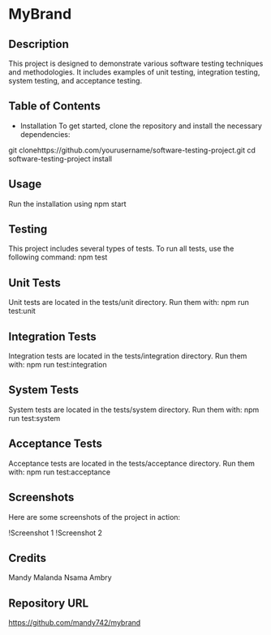 # MyBrand
## Description
This project is designed to demonstrate various software testing techniques and methodologies. It includes examples of unit testing, integration testing, system testing, and acceptance testing.

## Table of Contents
- Installation
To get started, clone the repository and install the necessary dependencies:

git clonehttps://github.com/yourusername/software-testing-project.git
cd software-testing-project
install

## Usage
Run the installation using npm start

 ## Testing
This project includes several types of tests. To run all tests, use the following command:
npm test

## Unit Tests
Unit tests are located in the tests/unit directory. Run them with:
npm run test:unit

## Integration Tests
Integration tests are located in the tests/integration directory. Run them with:
npm run test:integration

## System Tests
System tests are located in the tests/system directory. Run them with:
npm run test:system

## Acceptance Tests
Acceptance tests are located in the tests/acceptance directory. Run them with:
npm run test:acceptance

## Screenshots
Here are some screenshots of the project in action:

!Screenshot 1 !Screenshot 2

## Credits
Mandy Malanda
Nsama Ambry

## Repository URL
https://github.com/mandy742/mybrand
